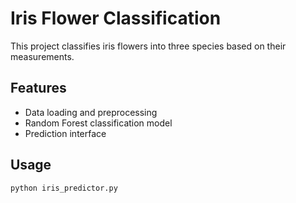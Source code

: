 # Iris Flower Classification

This project classifies iris flowers into three species based on their measurements.

## Features
- Data loading and preprocessing
- Random Forest classification model
- Prediction interface

## Usage
```bash
python iris_predictor.py